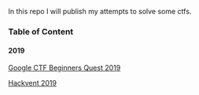 In this repo I will publish my attempts to solve some ctfs.

### Table of Content
#### 2019
[Google CTF Beginners Quest 2019](https://github.com/sebastianbeck/ctf/tree/master/google2019)

[Hackvent 2019](https://github.com/sebastianbeck/ctf/tree/master/hackvent19)